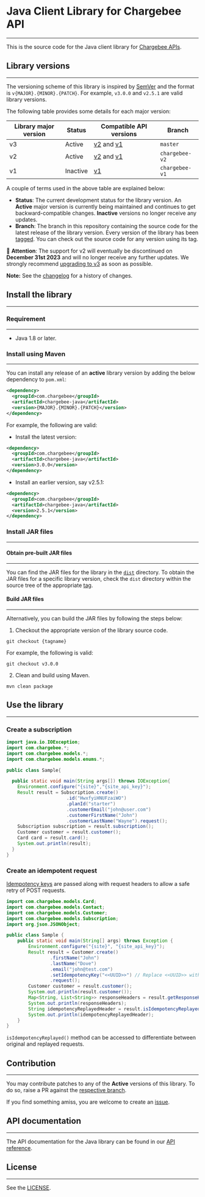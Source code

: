 # Java Client Library for Chargebee API
***
This is the source code for the Java client library for [Chargebee APIs](https://apidocs.chargebee.com/docs/api?lang=java).


## Library versions
***

The versioning scheme of this library is inspired by [SemVer](https://semver.org/) and the format is `v{MAJOR}.{MINOR}.{PATCH}`. For example, `v3.0.0` and `v2.5.1` are valid library versions.

The following table provides some details for each major version:

| Library major version | Status   | Compatible API versions                                                                                               | **Branch**        |
|----------------------------|----------|-----------------------------------------------------------------------------------------------------------------------|---------------|
| v3                         | Active   | [v2](https://apidocs.chargebee.com/docs/api/v2?lang=java) and [v1](https://apidocs.chargebee.com/docs/api/v1?lang=java) | `master`      |
| v2                         | Active   | [v2](https://apidocs.chargebee.com/docs/api/v2?lang=java) and [v1](https://apidocs.chargebee.com/docs/api/v1?lang=java)   | `chargebee-v2`|
| v1                         | Inactive | [v1](https://apidocs.chargebee.com/docs/api/v1?lang=java)                                                               | `chargebee-v1`|

A couple of terms used in the above table are explained below:
- **Status**: The current development status for the library version. An **Active** major version is currently being maintained and continues to get backward-compatible changes. **Inactive** versions no longer receive any updates.
- **Branch**: The branch in this repository containing the source code for the latest release of the library version. Every version of the library has been [tagged](https://github.com/chargebee/chargebee-java/tags). You can check out the source code for any version using its tag.

🔴 **Attention**: The support for v2 will eventually be discontinued on **December 31st 2023** and will no longer receive any further updates. We strongly recommend [upgrading to v3](https://github.com/chargebee/chargebee-java/wiki/Migration-guide-for-v3) as soon as possible.

**Note:** See the [changelog](CHANGELOG.md) for a history of changes.

## Install the library
***

### Requirement
***
* Java 1.8 or later.

### Install using Maven
***

You can install any release of an **active** library version by adding the below dependency to `pom.xml`:

```xml
<dependency>
  <groupId>com.chargebee</groupId>
  <artifactId>chargebee-java</artifactId>
  <version>{MAJOR}.{MINOR}.{PATCH}</version>
</dependency>
```

For example, the following are valid:

- Install the latest version:
```xml
<dependency>
  <groupId>com.chargebee</groupId>
  <artifactId>chargebee-java</artifactId>
  <version>3.0.0</version>
</dependency>
```

- Install an earlier version, say v2.5.1:
```xml
<dependency>
  <groupId>com.chargebee</groupId>
  <artifactId>chargebee-java</artifactId>
  <version>2.5.1</version>
</dependency>
```

### Install JAR files
***

#### Obtain pre-built JAR files
***

You can find the JAR files for the library in the [`dist`](dist) directory. To obtain the JAR files for a specific library version, check the `dist` directory within the source tree of the appropriate [tag](https://github.com/chargebee/chargebee-java/tags).

#### Build JAR files
***

Alternatively, you can build the JAR files by following the steps below:

1. Checkout the appropriate version of the library source code.
```shell
git checkout {tagname}
```
For example, the following is valid:
```shell
git checkout v3.0.0
```

2. Clean and build using Maven.
```shell
mvn clean package
```


## Use the library
***

### Create a subscription

```java
import java.io.IOException;
import com.chargebee.*;
import com.chargebee.models.*;
import com.chargebee.models.enums.*;

public class Sample{

  public static void main(String args[]) throws IOException{
    Environment.configure("{site}","{site_api_key}");
    Result result = Subscription.create()
                      .id("HwxfyiHNUFzaiWO")
                      .planId("starter")
                      .customerEmail("john@user.com")
                      .customerFirstName("John")
                      .customerLastName("Wayne").request();
    Subscription subscription = result.subscription();
    Customer customer = result.customer();
    Card card = result.card();
    System.out.println(result);
  }
}
```

### Create an idempotent request
[Idempotency keys](https://apidocs.chargebee.com/docs/api/idempotency?prod_cat_ver=2) are passed along with request headers to allow a safe retry of POST requests. 

```java
import com.chargebee.models.Card;
import com.chargebee.models.Contact;
import com.chargebee.models.Customer;
import com.chargebee.models.Subscription;
import org.json.JSONObject;

public class Sample {
    public static void main(String[] args) throws Exception {
        Environment.configure("{site}", "{site_api_key}");
        Result result = Customer.create()
                .firstName("John")
                .lastName("Dove")
                .email("john@test.com")
                .setIdempotencyKey("<<UUID>>") // Replace <<UUID>> with a unique string
                .request();
        Customer customer = result.customer();
        System.out.println(result.customer());
        Map<String, List<String>> responseHeaders = result.getResponseHeaders(); // Retrieves response headers
        System.out.println(responseHeaders);
        String idempotencyReplayedHeader = result.isIdempotencyReplayed();// Retrieves idempotency replayed header value 
        System.out.println(idempotencyReplayedHeader);
    }
}
```
`isIdempotencyReplayed()` method can be accessed to differentiate between original and replayed requests.

## Contribution
***
You may contribute patches to any of the **Active** versions of this library. To do so, raise a PR against the [respective branch](#library-versions). 

If you find something amiss, you are welcome to create an [issue](https://github.com/chargebee/chargebee-java/issues).

## API documentation
***

The API documentation for the Java library can be found in our [API reference](https://apidocs.chargebee.com/docs/api?lang=java).


## License
***

See the [LICENSE](LICENSE).
